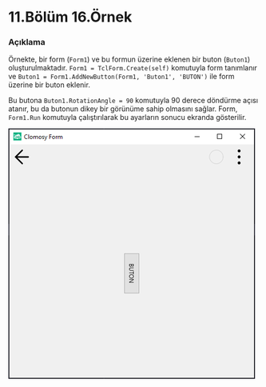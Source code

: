 # 11.Bölüm 16.Örnek

### Açıklama

Örnekte, bir form (`Form1`) ve bu formun üzerine eklenen bir buton (`Buton1`) oluşturulmaktadır. `Form1 = TclForm.Create(self)` komutuyla form tanımlanır ve `Buton1 = Form1.AddNewButton(Form1, 'Buton1', 'BUTON')` ile form üzerine bir buton eklenir. 

Bu butona `Buton1.RotationAngle = 90` komutuyla 90 derece döndürme açısı atanır, bu da butonun dikey bir görünüme sahip olmasını sağlar. Form, `Form1.Run` komutuyla çalıştırılarak bu ayarların sonucu ekranda gösterilir. 

![Bolum 11-Örnek 16](Bolum11_Ornek16.png)